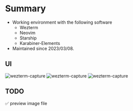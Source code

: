 # Summary

- Working environment with the following software
  - Wezterm
  - Neovim
  - Starship
  - Karabiner-Elements
- Maintained since 2023/03/08.

## UI

![wezterm-capture](https://github.com/queuek/dotfiles/blob/main/img/nvim-20230503-1.png)
![wezterm-capture](https://github.com/queuek/dotfiles/blob/main/img/nvim-20230503-2.png)
![wezterm-capture](https://github.com/queuek/dotfiles/blob/main/img/nvim-20230503-3.png)

## TODO

✅ preview image file
